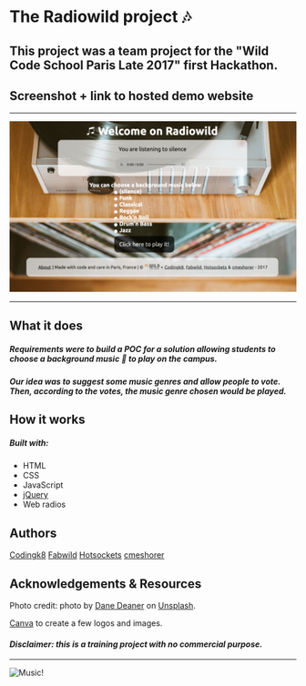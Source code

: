 # The Radiowild project :notes:

## This project was a team project for the "Wild Code School Paris Late 2017" first Hackathon.

## Screenshot + link to hosted demo website

---

<p align="center"><a src="https://codingk8.github.io/radiowild/"><img src="https://github.com/codingk8/radiowild/blob/master/images/radiowild1650.png" alt="Radiowild ReadMe logo"></a></p>
  
---

## What it does

##### Requirements were to build a POC for a solution allowing students to choose a background music :musical_keyboard: to play on the campus.

##### Our idea was to suggest some music genres and allow people to vote. Then, according to the votes, the music genre chosen would be played.

## How it works

##### Built with:
* HTML
* CSS
* JavaScript
* [jQuery](https://jquery.com/)
* Web radios

## Authors

[Codingk8](https://twitter.com/codingk8)
[Fabwild](https://github.com/FabWild)
[Hotsockets](https://github.com/Hotsockets)
[cmeshorer](https://github.com/cmeshorer)

## Acknowledgements & Resources

Photo credit: photo by [Dane Deaner](https://unsplash.com/@danedeaner?utm_medium=referral&utm_campaign=photographer-credit&utm_content=creditBadge) on [Unsplash](https://unsplash.com).

[Canva](https://canva.com) to create a few logos and images.

#### *Disclaimer: this is a training project with no commercial purpose.*

---

<p align"center"><img src="https://media.giphy.com/media/l46CqqobS7VRaIpSE/giphy.gif" alt="Music!"></p>
  

